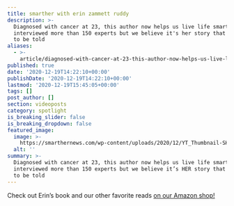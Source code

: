 ```yaml
---
title: smarther with erin zammett ruddy
description: >-
  Diagnosed with cancer at 23, this author now helps us live life smarter. erin
  interviewed more than 150 experts but we believe it's her story that deserves
  to be told
aliases:
  - >-
    article/diagnosed-with-cancer-at-23-this-author-now-helps-us-live-life-smarter-smarther-w-erin-zammett-ruddy/
published: true
date: '2020-12-19T14:22:10+00:00'
publishDate: '2020-12-19T14:22:10+00:00'
lastmod: '2020-12-19T15:45:05+00:00'
tags: []
post_author: []
section: videoposts
category: spotlight
is_breaking_slider: false
is_breaking_dropdown: false
featured_image:
  image: >-
    https://smarthernews.com/wp-content/uploads/2020/12/YT_Thumbnail-SHN-Intro-ERuddy-min-1024x576.png
  alt: ''
summary: >-
  Diagnosed with cancer at 23, this author now helps us live life smarter. Erin
  interviewed more than 150 experts but we believe it’s HER story that deserves
  to be told
---
```

Check out Erin’s book and our other favorite reads [on our Amazon shop!](\"https://www.amazon.com/shop/smarthernews?listId=299RDIAANK4DN\")